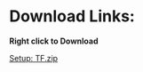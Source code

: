# Download Links:

**Right click to Download**

[Setup: TF.zip](/DatabaseCloudServiceForDBAsOCI/workshops/dbcs-dba-oci/install/TF.zip)
